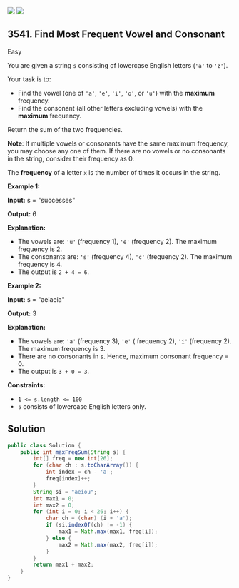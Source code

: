 [![](https://img.shields.io/github/stars/javadev/LeetCode-in-Java?label=Stars&style=flat-square)](https://github.com/javadev/LeetCode-in-Java)
[![](https://img.shields.io/github/forks/javadev/LeetCode-in-Java?label=Fork%20me%20on%20GitHub%20&style=flat-square)](https://github.com/javadev/LeetCode-in-Java/fork)

## 3541\. Find Most Frequent Vowel and Consonant

Easy

You are given a string `s` consisting of lowercase English letters (`'a'` to `'z'`).

Your task is to:

*   Find the vowel (one of `'a'`, `'e'`, `'i'`, `'o'`, or `'u'`) with the **maximum** frequency.
*   Find the consonant (all other letters excluding vowels) with the **maximum** frequency.

Return the sum of the two frequencies.

**Note**: If multiple vowels or consonants have the same maximum frequency, you may choose any one of them. If there are no vowels or no consonants in the string, consider their frequency as 0.

The **frequency** of a letter `x` is the number of times it occurs in the string.

**Example 1:**

**Input:** s = "successes"

**Output:** 6

**Explanation:**

*   The vowels are: `'u'` (frequency 1), `'e'` (frequency 2). The maximum frequency is 2.
*   The consonants are: `'s'` (frequency 4), `'c'` (frequency 2). The maximum frequency is 4.
*   The output is `2 + 4 = 6`.

**Example 2:**

**Input:** s = "aeiaeia"

**Output:** 3

**Explanation:**

*   The vowels are: `'a'` (frequency 3), `'e'` ( frequency 2), `'i'` (frequency 2). The maximum frequency is 3.
*   There are no consonants in `s`. Hence, maximum consonant frequency = 0.
*   The output is `3 + 0 = 3`.

**Constraints:**

*   `1 <= s.length <= 100`
*   `s` consists of lowercase English letters only.

## Solution

```java
public class Solution {
    public int maxFreqSum(String s) {
        int[] freq = new int[26];
        for (char ch : s.toCharArray()) {
            int index = ch - 'a';
            freq[index]++;
        }
        String si = "aeiou";
        int max1 = 0;
        int max2 = 0;
        for (int i = 0; i < 26; i++) {
            char ch = (char) (i + 'a');
            if (si.indexOf(ch) != -1) {
                max1 = Math.max(max1, freq[i]);
            } else {
                max2 = Math.max(max2, freq[i]);
            }
        }
        return max1 + max2;
    }
}
```